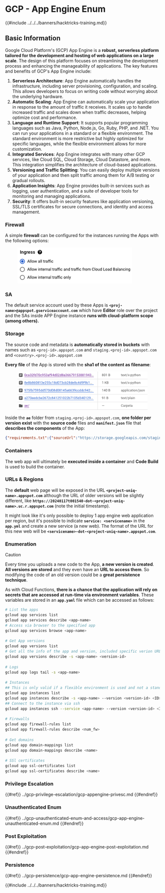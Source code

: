 # GCP - App Engine Enum

{{#include ../../../banners/hacktricks-training.md}}

## Basic Information <a href="#reviewing-app-engine-configurations" id="reviewing-app-engine-configurations"></a>

Google Cloud Platform's (GCP) App Engine is a **robust, serverless platform tailored for the development and hosting of web applications on a large scale**. The design of this platform focuses on streamlining the development process and enhancing the manageability of applications. The key features and benefits of GCP's App Engine include:

1. **Serverless Architecture**: App Engine automatically handles the infrastructure, including server provisioning, configuration, and scaling. This allows developers to focus on writing code without worrying about the underlying hardware.
2. **Automatic Scaling**: App Engine can automatically scale your application in response to the amount of traffic it receives. It scales up to handle increased traffic and scales down when traffic decreases, helping optimize cost and performance.
3. **Language and Runtime Support**: It supports popular programming languages such as Java, Python, Node.js, Go, Ruby, PHP, and .NET. You can run your applications in a standard or a flexible environment. The standard environment is more restrictive but highly optimized for specific languages, while the flexible environment allows for more customization.
4. **Integrated Services**: App Engine integrates with many other GCP services, like Cloud SQL, Cloud Storage, Cloud Datastore, and more. This integration simplifies the architecture of cloud-based applications.
5. **Versioning and Traffic Splitting**: You can easily deploy multiple versions of your application and then split traffic among them for A/B testing or gradual rollouts.
6. **Application Insights**: App Engine provides built-in services such as logging, user authentication, and a suite of developer tools for monitoring and managing applications.
7. **Security**: It offers built-in security features like application versioning, SSL/TLS certificates for secure connections, and identity and access management.

### Firewall

A simple **firewall** can be configured for the instances running the Apps with the following options:

<figure><img src="../../../images/image (246).png" alt=""><figcaption></figcaption></figure>

### SA

The default service account used by these Apps is **`<proj-name>@appspot.gserviceaccount.com`** which have **Editor** role over the project and the SAs inside APP Engine instance **runs with cloud-platform scope (among others).**

### Storage

The source code and metadata is **automatically stored in buckets** with names such as `<proj-id>.appspot.com` and `staging.<proj-id>.appspot.com` and `<country>.<proj-id>.appspot.com`

**Every file** of the App is stored with the **sha1 of the content as filename**:

<figure><img src="../../../images/image (82).png" alt=""><figcaption></figcaption></figure>

Inside the **`ae`** folder from `staging.<proj-id>.appspot.com`, **one folder per version exist** with the **source code** files and **`manifest.json`** file that **describes the components** of the App:

```json
{"requirements.txt":{"sourceUrl":"https://storage.googleapis.com/staging.onboarding-host-98efbf97812843.appspot.com/a270eedcbe2672c841251022b7105d340129d108","sha1Sum":"a270eedc_be2672c8_41251022_b7105d34_0129d108"},"main_test.py":{"sourceUrl":"https://storage.googleapis.com/staging.onboarding-host-98efbf97812843.appspot.com/0ca32fd70c953af94d02d8a36679153881943f32","sha1Sum":"0ca32fd7_0c953af9_4d02d8a ...
```

### Containers

The web app will ultimately be **executed inside a container** and **Code Build** is used to build the container.

### URLs & Regions

The **default** web page will be exposed in the URL **`<project-uniq-name>.appspot.com`** although the URL of older versions will be slightly different, like **`https://20240117t001540-dot-<project-uniq-name>.uc.r.appspot.com`** (note the initial timestamp).

It might look like it's only possible to deploy 1 app engine web application per region, but it's possible to indicate **`service: <servicename>`** in the **`app.yml`** and create a new service (a new web). The format of the URL for this new web will be **`<servicename>-dot-<project-uniq-name>.appspot.com`**.

### Enumeration

> [!CAUTION]
> Every time you uploads a new code to the App, **a new version is created**. **All versions are stored** and they even have an **URL to access them**. So modifying the code of an old version could be a **great persistence technique**.

As with Cloud Functions, **there is a chance that the application will rely on secrets that are accessed at run-time via environment variables**. These variables are stored in an **`app.yaml`** file which can be accessed as follows:

```bash
# List the apps
gcloud app services list
gcloud app services describe <app-name>
# Access via browser to the specified app
gcloud app services browse <app-name>

# Get App versions
gcloud app versions list
# Get all the info of the app and version, included specific verion URL and the env
gcloud app versions describe -s <app-name> <version-id>

# Logs
gcloud app logs tail -s <app-name>

# Instances
## This is only valid if a flexible environment is used and not a standard one
gcloud app instances list
gcloud app instances describe -s <app-name> --version <version-id> <ID>
## Connect to the instance via ssh
gcloud app instances ssh --service <app-name> --version <version-id> <ID>

# Firewalls
gcloud app firewall-rules list
gcloud app firewall-rules describe <num_fw>

# Get domains
gcloud app domain-mappings list
gcloud app domain-mappings describe <name>

# SSl certificates
gcloud app ssl-certificates list
gcloud app ssl-certificates describe <name>
```

### Privilege Escalation

{{#ref}}
../gcp-privilege-escalation/gcp-appengine-privesc.md
{{#endref}}

### Unauthenticated Enum

{{#ref}}
../gcp-unauthenticated-enum-and-access/gcp-app-engine-unauthenticated-enum.md
{{#endref}}

### Post Exploitation

{{#ref}}
../gcp-post-exploitation/gcp-app-engine-post-exploitation.md
{{#endref}}

### Persistence

{{#ref}}
../gcp-persistence/gcp-app-engine-persistence.md
{{#endref}}

{{#include ../../../banners/hacktricks-training.md}}




